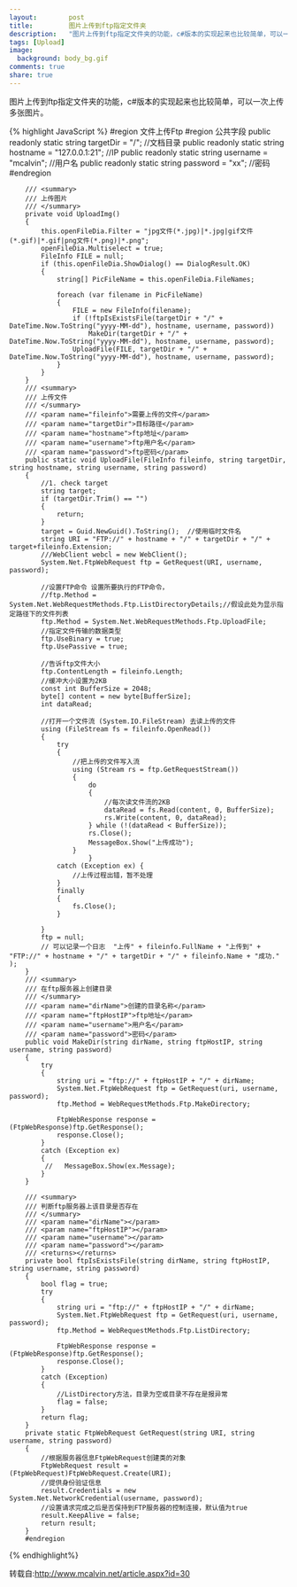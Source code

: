 ```yaml
---
layout:        post
title:         图片上传到ftp指定文件夹
description:   "图片上传到ftp指定文件夹的功能，c#版本的实现起来也比较简单，可以一次上传多张图片。"
tags: [Upload]
image:
  background: body_bg.gif
comments: true
share: true
---
```


图片上传到ftp指定文件夹的功能，c#版本的实现起来也比较简单，可以一次上传多张图片。
    
<!--more-->

{% highlight JavaScript %}
        #region 文件上传Ftp
        #region 公共字段
        public readonly static  string targetDir = "/";  //文档目录
        public readonly static string hostname = "127.0.0.1:21"; //IP
        public readonly static string username = "mcalvin"; //用户名
        public readonly static string password = "xx"; //密码
        #endregion
     
        /// <summary>
        /// 上传图片
        /// </summary>
        private void UploadImg()
        {
            this.openFileDia.Filter = "jpg文件(*.jpg)|*.jpg|gif文件(*.gif)|*.gif|png文件(*.png)|*.png";
            openFileDia.Multiselect = true;
            FileInfo FILE = null;
            if (this.openFileDia.ShowDialog() == DialogResult.OK)
            {
                string[] PicFileName = this.openFileDia.FileNames;
 
                foreach (var filename in PicFileName)
                {
                    FILE = new FileInfo(filename);
                    if (!ftpIsExistsFile(targetDir + "/" + DateTime.Now.ToString("yyyy-MM-dd"), hostname, username, password))
                        MakeDir(targetDir + "/" + DateTime.Now.ToString("yyyy-MM-dd"), hostname, username, password);
                    UploadFile(FILE, targetDir + "/" + DateTime.Now.ToString("yyyy-MM-dd"), hostname, username, password);
                }
            }
        }
        /// <summary>
        /// 上传文件
        /// </summary>
        /// <param name="fileinfo">需要上传的文件</param>
        /// <param name="targetDir">目标路径</param>
        /// <param name="hostname">ftp地址</param>
        /// <param name="username">ftp用户名</param>
        /// <param name="password">ftp密码</param>
        public static void UploadFile(FileInfo fileinfo, string targetDir, string hostname, string username, string password)
        {
            //1. check target
            string target;
            if (targetDir.Trim() == "")
            {
                return;
            }
            target = Guid.NewGuid().ToString();  //使用临时文件名
            string URI = "FTP://" + hostname + "/" + targetDir + "/" + target+fileinfo.Extension;
            ///WebClient webcl = new WebClient();
            System.Net.FtpWebRequest ftp = GetRequest(URI, username, password);
 
            //设置FTP命令 设置所要执行的FTP命令，
            //ftp.Method = System.Net.WebRequestMethods.Ftp.ListDirectoryDetails;//假设此处为显示指定路径下的文件列表
            ftp.Method = System.Net.WebRequestMethods.Ftp.UploadFile;
            //指定文件传输的数据类型
            ftp.UseBinary = true;
            ftp.UsePassive = true;
             
            //告诉ftp文件大小
            ftp.ContentLength = fileinfo.Length;
            //缓冲大小设置为2KB
            const int BufferSize = 2048;
            byte[] content = new byte[BufferSize];
            int dataRead;
 
            //打开一个文件流 (System.IO.FileStream) 去读上传的文件
            using (FileStream fs = fileinfo.OpenRead())
            {
                try
                {
                    //把上传的文件写入流
                    using (Stream rs = ftp.GetRequestStream())
                    {
                        do
                        {
                            //每次读文件流的2KB
                            dataRead = fs.Read(content, 0, BufferSize);
                            rs.Write(content, 0, dataRead);
                        } while (!(dataRead < BufferSize));
                        rs.Close();
                        MessageBox.Show("上传成功");
                    }
                        }
                catch (Exception ex) {
                    //上传过程出错，暂不处理 
                }
                finally
                {
                    fs.Close();
                }
 
            }
            ftp = null;
            // 可以记录一个日志  "上传" + fileinfo.FullName + "上传到" + "FTP://" + hostname + "/" + targetDir + "/" + fileinfo.Name + "成功." );     
        }
        /// <summary>
        /// 在ftp服务器上创建目录
        /// </summary>
        /// <param name="dirName">创建的目录名称</param>
        /// <param name="ftpHostIP">ftp地址</param>
        /// <param name="username">用户名</param>
        /// <param name="password">密码</param>
        public void MakeDir(string dirName, string ftpHostIP, string username, string password)
        {
            try
            {
                string uri = "ftp://" + ftpHostIP + "/" + dirName;
                System.Net.FtpWebRequest ftp = GetRequest(uri, username, password);
                ftp.Method = WebRequestMethods.Ftp.MakeDirectory;
 
                FtpWebResponse response = (FtpWebResponse)ftp.GetResponse();
                response.Close();
            }
            catch (Exception ex)
            {
             //   MessageBox.Show(ex.Message);
            }
        }
 
        /// <summary>
        /// 判断ftp服务器上该目录是否存在
        /// </summary>
        /// <param name="dirName"></param>
        /// <param name="ftpHostIP"></param>
        /// <param name="username"></param>
        /// <param name="password"></param>
        /// <returns></returns>
        private bool ftpIsExistsFile(string dirName, string ftpHostIP, string username, string password)
        {
            bool flag = true;
            try
            {
                string uri = "ftp://" + ftpHostIP + "/" + dirName;
                System.Net.FtpWebRequest ftp = GetRequest(uri, username, password);
                ftp.Method = WebRequestMethods.Ftp.ListDirectory;
 
                FtpWebResponse response = (FtpWebResponse)ftp.GetResponse();
                response.Close();
            }
            catch (Exception)
            {
                //ListDirectory方法，目录为空或目录不存在是报异常
                flag = false;
            }
            return flag;
        }
        private static FtpWebRequest GetRequest(string URI, string username, string password)
        {
            //根据服务器信息FtpWebRequest创建类的对象
            FtpWebRequest result = (FtpWebRequest)FtpWebRequest.Create(URI);
            //提供身份验证信息
            result.Credentials = new System.Net.NetworkCredential(username, password);
            //设置请求完成之后是否保持到FTP服务器的控制连接，默认值为true
            result.KeepAlive = false;
            return result;
        }
        #endregion
{% endhighlight%}


转载自:http://www.mcalvin.net/article.aspx?id=30